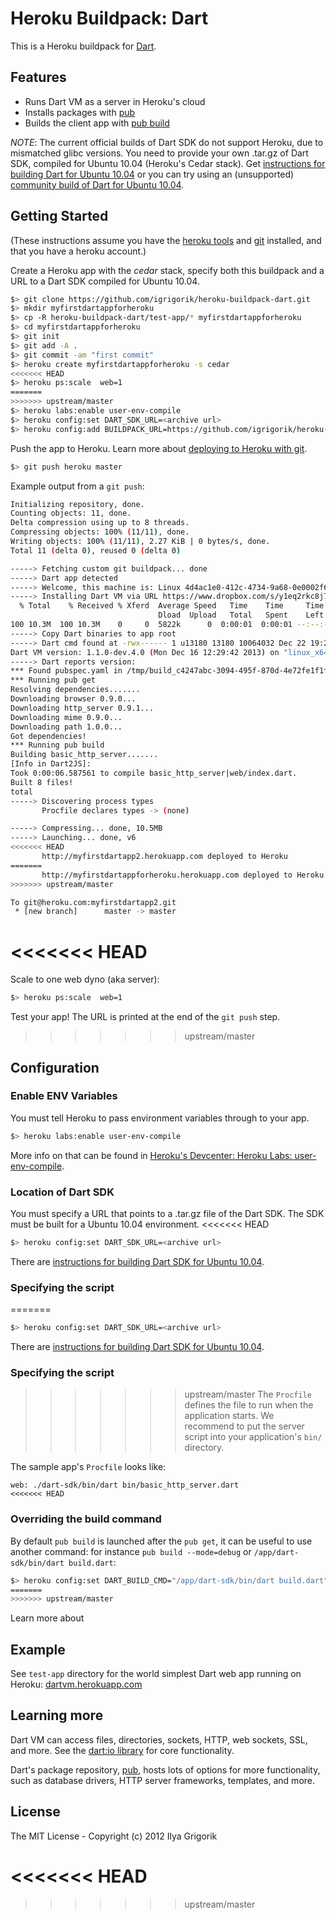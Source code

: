 # Heroku Buildpack: Dart

This is a Heroku buildpack for [Dart][].

## Features

* Runs Dart VM as a server in Heroku's cloud
* Installs packages with [pub][]
* Builds the client app with [pub build][build]

*NOTE*: The current official builds of Dart SDK do not support Heroku, due to
mismatched glibc versions. You need to provide your own .tar.gz of Dart SDK,
compiled for Ubuntu 10.04 (Heroku's Cedar stack). Get
[instructions for building Dart for Ubuntu 10.04][buildforubuntu] or
you can try using an (unsupported)
[community build of Dart for Ubuntu 10.04][communitybuilds].

## Getting Started

(These instructions assume you have the
[heroku tools](https://toolbelt.heroku.com/) and
[git](http://git-scm.com/) installed, and that you have a heroku
account.)

Create a Heroku app with the _cedar_ stack, specify both this
buildpack and a URL to a Dart SDK compiled for Ubuntu 10.04.

```bash
$> git clone https://github.com/igrigorik/heroku-buildpack-dart.git
$> mkdir myfirstdartappforheroku
$> cp -R heroku-buildpack-dart/test-app/* myfirstdartappforheroku
$> cd myfirstdartappforheroku
$> git init
$> git add -A .
$> git commit -am "first commit"
$> heroku create myfirstdartappforheroku -s cedar
<<<<<<< HEAD
$> heroku ps:scale	web=1
=======
>>>>>>> upstream/master
$> heroku labs:enable user-env-compile
$> heroku config:set DART_SDK_URL=<archive url>
$> heroku config:add BUILDPACK_URL=https://github.com/igrigorik/heroku-buildpack-dart.git
```

Push the app to Heroku. Learn more about [deploying to Heroku with git][deploy].

```bash
$> git push heroku master
```

Example output from a `git push`:

```bash
Initializing repository, done.
Counting objects: 11, done.
Delta compression using up to 8 threads.
Compressing objects: 100% (11/11), done.
Writing objects: 100% (11/11), 2.27 KiB | 0 bytes/s, done.
Total 11 (delta 0), reused 0 (delta 0)

-----> Fetching custom git buildpack... done
-----> Dart app detected
-----> Welcome, this machine is: Linux 4d4ac1e0-412c-4734-9a68-0e0002f669cf 3.8.11-ec2 #1 SMP Fri May 3 09:11:15 UTC 2013 x86_64 GNU/Linux
-----> Installing Dart VM via URL https://www.dropbox.com/s/y1eq2rkc8j7nyek/dart-sdk-v1.1.0-dev.4.0.tar.gz
  % Total    % Received % Xferd  Average Speed   Time    Time     Time  Current
                                 Dload  Upload   Total   Spent    Left  Speed
100 10.3M  100 10.3M    0     0  5822k      0  0:00:01  0:00:01 --:--:-- 13.4M
-----> Copy Dart binaries to app root
-----> Dart cmd found at -rwx------ 1 u13180 13180 10064032 Dec 22 19:23 /app/dart-sdk/bin/dart
Dart VM version: 1.1.0-dev.4.0 (Mon Dec 16 12:29:42 2013) on "linux_x64"
-----> Dart reports version: 
*** Found pubspec.yaml in /tmp/build_c4247abc-3094-495f-870d-4e72fe1f1f36/.
*** Running pub get
Resolving dependencies.......
Downloading browser 0.9.0...
Downloading http_server 0.9.1...
Downloading mime 0.9.0...
Downloading path 1.0.0...
Got dependencies!
*** Running pub build
Building basic_http_server.......
[Info in Dart2JS]:
Took 0:00:06.587561 to compile basic_http_server|web/index.dart.
Built 8 files!
total
-----> Discovering process types
       Procfile declares types -> (none)

-----> Compressing... done, 10.5MB
-----> Launching... done, v6
<<<<<<< HEAD
       http://myfirstdartapp2.herokuapp.com deployed to Heroku
=======
       http://myfirstdartappforheroku.herokuapp.com deployed to Heroku
>>>>>>> upstream/master

To git@heroku.com:myfirstdartapp2.git
 * [new branch]      master -> master
```

<<<<<<< HEAD
=======
Scale to one web dyno (aka server):

```bash
$> heroku ps:scale  web=1
```

Test your app! The URL is printed at the end of the `git push` step.

>>>>>>> upstream/master
## Configuration

### Enable ENV Variables

You must tell Heroku to pass environment variables through to your app.

```bash
$> heroku labs:enable user-env-compile
```

More info on that can be found in
[Heroku's Devcenter: Heroku Labs: user-env-compile][envcompile].

### Location of Dart SDK

You must specify a URL that points to a .tar.gz file of the Dart SDK. The SDK
must be built for a Ubuntu 10.04 environment.
<<<<<<< HEAD

```bash
$> heroku config:set DART_SDK_URL=<archive url>
```

There are [instructions for building Dart SDK for Ubuntu 10.04][buildforubuntu].

### Specifying the script

=======

```bash
$> heroku config:set DART_SDK_URL=<archive url>
```

There are [instructions for building Dart SDK for Ubuntu 10.04][buildforubuntu].

### Specifying the script

>>>>>>> upstream/master
The `Procfile` defines the file to run when the application starts. We
recommend to put the server script into your application's `bin/` directory.

The sample app's `Procfile` looks like:

```
web: ./dart-sdk/bin/dart bin/basic_http_server.dart
<<<<<<< HEAD
```

### Overriding  the build command

By default `pub build` is launched after the `pub get`, it can be useful to use
another command: for instance `pub build --mode=debug` or 
`/app/dart-sdk/bin/dart build.dart`:

```bash
$> heroku config:set DART_BUILD_CMD="/app/dart-sdk/bin/dart build.dart"
=======
>>>>>>> upstream/master
```

Learn more about 

## Example 

See `test-app` directory for the world simplest Dart web app running on
Heroku: [dartvm.herokuapp.com](http://dartvm.herokuapp.com/)

## Learning more

Dart VM can access files, directories, sockets, HTTP, web sockets, SSL, and
more. See the [dart:io library][io] for core functionality.

Dart's package repository, [pub][], hosts lots of options for more
functionality, such as database drivers, HTTP server frameworks, templates,
and more.

## License

The MIT License - Copyright (c) 2012 Ilya Grigorik

[io]: https://api.dartlang.org/docs/channels/stable/latest/dart_io.html
[pub]: http://pub.dartlang.org
[dart]: https://www.dartlang.org
[build]: http://pub.dartlang.org/doc/pub-build.html
[example]: https://github.com/igrigorik/heroku-buildpack-dart/tree/master/test-app
[deploy]: https://devcenter.heroku.com/articles/git
[envcompile]: https://devcenter.heroku.com/articles/labs-user-env-compile
[buildforubuntu]: https://code.google.com/p/dart/wiki/BuildDartSDKOnUbuntu10_04
<<<<<<< HEAD
=======
[communitybuilds]: https://github.com/selkhateeb/heroku-vagrant-dart-build/releases
>>>>>>> upstream/master
